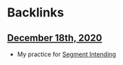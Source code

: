 
# Backlinks
## [December 18th, 2020](<December 18th, 2020.md>)
- My practice for [Segment Intending](<Segment Intending.md>)

